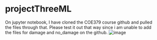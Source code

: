 # projectThreeML
On jupyter notebook, I have cloned the COE379 course github and pulled the files through that. Please test it out that way since i am unable to add the files for damage and no_damage on the github.
![image](https://github.com/user-attachments/assets/7eb2277c-8f4d-407b-a0ad-7193d9e18a98)
